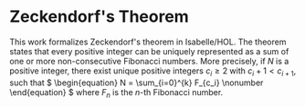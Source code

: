# Zeckendorf's Theorem

This work formalizes Zeckendorf's theorem in Isabelle/HOL. The theorem states that every positive integer can be uniquely represented as a sum of one or more non-consecutive Fibonacci numbers. More precisely, if 
$N$ is a positive integer, there exist unique positive integers $c_i \ge 2$ with $c_i + 1 < c_{i+1}$, such that
$
\begin{equation}
    N = \sum_{i=0}^{k} F_{c_i} \nonumber
\end{equation}
$
where $F_n$ is the $n$-th Fibonacci number.